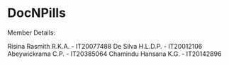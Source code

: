 # DocNPills
Member Details:

Risina Rasmith R.K.A. - IT20077488
De Silva H.L.D.P. - IT20012106
Abeywickrama C.P. - IT20385064
Chamindu Hansana K.G. - IT20142896
